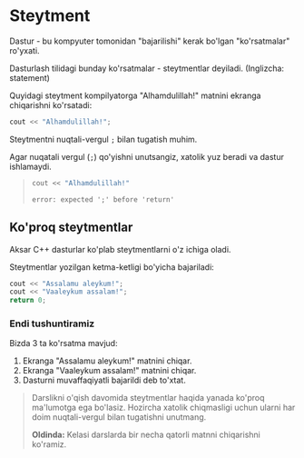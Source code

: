 # Steytment

Dastur - bu kompyuter tomonidan "bajarilishi" kerak bo'lgan "ko'rsatmalar" ro'yxati.

Dasturlash tilidagi bunday ko'rsatmalar - steytmentlar deyiladi. (Inglizcha: statement)

Quyidagi steytment kompilyatorga "Alhamdulillah!" matnini ekranga chiqarishni ko'rsatadi:

```cpp
cout << "Alhamdulillah!";
```

Steytmentni nuqtali-vergul `;` bilan tugatish muhim.

Agar nuqatali vergul (`;`) qo'yishni unutsangiz, xatolik yuz beradi va dastur ishlamaydi.

> ```cpp
> cout << "Alhamdulillah!"
> ```
>
> ```
> error: expected ';' before 'return'
> ```

## Ko'proq steytmentlar

Aksar C++ dasturlar ko'plab steytmentlarni o'z ichiga oladi.

Steytmentlar yozilgan ketma-ketligi bo'yicha bajariladi:

```cpp
cout << "Assalamu aleykum!";
cout << "Vaaleykum assalam!";
return 0;
```

### Endi tushuntiramiz

Bizda 3 ta ko'rsatma mavjud:

1. Ekranga "Assalamu aleykum!" matnini chiqar.
2. Ekranga "Vaaleykum assalam!" matnini chiqar.
3. Dasturni muvaffaqiyatli bajarildi deb to'xtat.

> Darslikni o'qish davomida steytmentlar haqida yanada ko'proq ma'lumotga ega bo'lasiz. Hozircha xatolik chiqmasligi uchun ularni har doim nuqtali-vergul bilan tugatishni unutmang.
>
> **Oldinda:**
> Kelasi darslarda bir necha qatorli matnni chiqarishni ko'ramiz.
